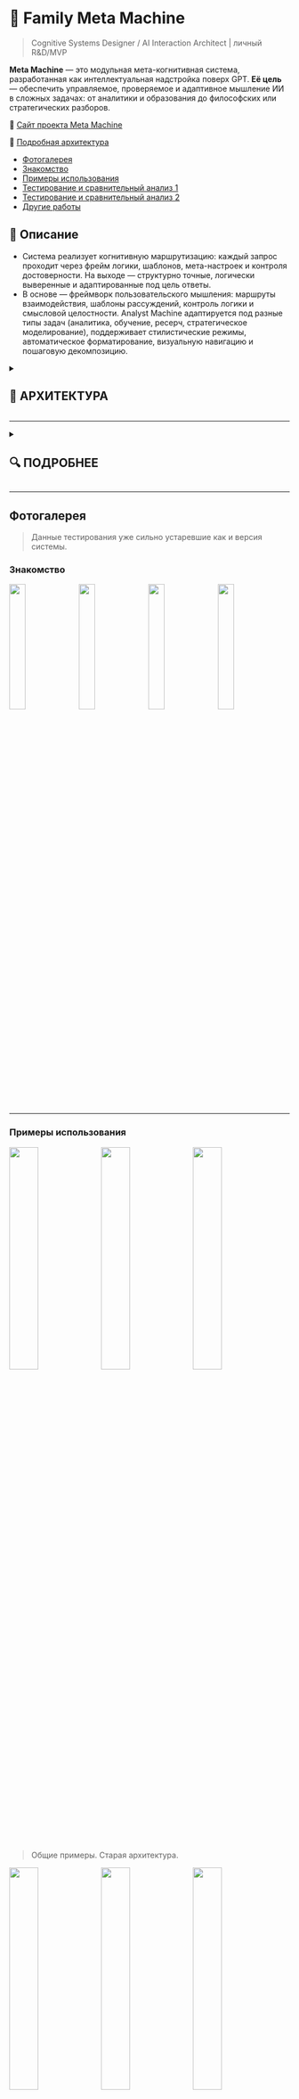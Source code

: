 # 🧠 Family Meta Machine
> Cognitive Systems Designer / AI Interaction Architect | личный R&D/MVP

**Meta Machine** — это модульная мета-когнитивная система, разработанная как интеллектуальная надстройка поверх GPT. **Её цель** — обеспечить управляемое, проверяемое и адаптивное мышление ИИ в сложных задачах: от аналитики и образования до философских или стратегических разборов.

🔗 [Сайт проекта Meta Machine](https://meta-machine.it.com/#home)

🔗 [Подробная архитектура](https://meta-machine.it.com/#architecture)
- [Фотогалерея](#фотогалерея)
- [Знакомство](#знакомство)
- [Примеры использования](#примеры-использования)
- [Тестирование и сравнительный анализ 1](#тестирование-и-сравнительный-анализ-1)
- [Тестирование и сравнительный анализ 2](#тестирование-и-сравнительный-анализ-2)
- [Другие работы](#другие-работы)

## 📝 Описание

- Система реализует когнитивную маршрутизацию: каждый запрос проходит через фрейм логики, шаблонов, мета-настроек и контроля достоверности. На выходе — структурно точные, логически выверенные и адаптированные под цель ответы.
- В основе — фреймворк пользовательского мышления: маршруты взаимодействия, шаблоны рассуждений, контроль логики и смысловой целостности. Analyst Machine адаптируется под разные типы задач (аналитика, обучение, ресерч, стратегическое моделирование), поддерживает стилистические режимы, автоматическое форматирование, визуальную навигацию и пошаговую декомпозицию.

<details><summary><h2>🧩 АРХИТЕКТУРА</h2></summary><br>
  
# 🧠 Архитектура системы `Meta Machine`

## 📦 Когнитивная оболочка над LLM (GPT)

> Meta Machine — это мета-когнитивная система, превращающая работу с LLM в управляемый процесс мышления, анализа и рассуждения. Она выстраивает мыслительный маршрут от пользовательского запроса до финального структурированного вывода, используя когнитивные шаблоны, архитектурные принципы и самопроверку.

---

<p float="left">
  <img src="https://github.com/user-attachments/assets/d05b6026-9d6d-4213-9de4-3f27457a19a9" width="99%" />
</p>

---

</details>

---

<details><summary><h2>🔍 ПОДРОБНЕЕ</h2></summary><br>

## 🧰 Технологический стек

- OpenAI (GPT-4)
- Logic-first architecture (no-code)
- Когнитивные шаблоны мышления и взаимодействия
- Meta-reasoning design
- UX-навигация и смысловая структура
- Markdown-интерфейс
- Когнитивная психология и психотерапия

---

## 🔧 Особенности и вклад

- ✅ Выполнил полный цикл проектирования: от идеи до работающего прототипа
- 🧠 Спроектировал фреймворк мышления: маршруты, шаблоны, режимы, принципы
- 📊 Реализовал механизм самопроверки: логичность, полнота, оценка глубины, точность, достоверность
- 🎨 Интегрировал визуальные слои взаимодействия: автоформатирование, маркировку, стили по контексту
- 🔀 Внедрил гибкую архитектуру адаптации под цель, стиль, пользователя и тип задачи
- 🔒 Обеспечил устойчивость мышления: защита от логических искажений и когнитивного дрейфа
- ♻️ Добавил механизм саморазвития и рефлексии: changelog без внешнего вмешательства
- 🧩 Масштабируемость: от политического анализа до проектирования курсов и филосовских вопросов
- 🧪 Система протестирована: высокая глубина, точность, воспроизводимость

---

## 🧠 Ключевые компетенции

- Спроектировал полноформатную когнитивную систему с многоуровневой логикой и механизмами принятия решений
- Внедрил управление глубиной анализа, шаблонизацию мышления, маршруты рассуждений и декомпозицию задач
- Создал структуру взаимодействия, адаптированную под разные уровни пользователей: от новичков до ресерчеров
- Реализовал диалоговый формат с когнитивной навигацией и режимами мышления
- Настроил механизм самопроверки: логика, противоречия, альтернативы, аргументация
- Построил устойчивую надстройку поверх GPT, используя только правила, логику и мета-настройки (no-code)
- Добился стабильности, прозрачности и предсказуемости поведения системы в разных сценариях
- Сформировал собственную систему метрик эффективности

---

## 📈 Результат

Система используется внешними пользователями и демонстрирует устойчивое поведение, воспроизводимость reasoning и адаптацию под широкий спектр задач — от стратегической аналитики до образовательных сценариев. Подтверждена эффективность подхода no-code. Получены высокие оценки по ключевым когнитивным метрикам.

---

</details>

---
## Фотогалерея

> Данные тестирования уже сильно устаревшие как и версия системы.

### Знакомство
<p float="left">
  <img src="https://github.com/user-attachments/assets/04c8606b-cc2c-40dc-a8e7-920a720a83a3" width="24%" />
  <img src="https://github.com/user-attachments/assets/51bcd42b-7ceb-4078-8ab7-64349f4705cf" width="24%" />
  <img src="https://github.com/user-attachments/assets/1da9957b-3fb4-4638-9d9e-8440a9ab9c11" width="24%" />
  <img src="https://github.com/user-attachments/assets/4b9510cb-4774-422c-824f-1d41073013bd" width="24%" />
</p>

---

### Примеры использования
<p float="left">
  <img src="https://github.com/user-attachments/assets/67db0396-5efa-4983-acfc-70cedb7e17df" width="32%" />
  <img src="https://github.com/user-attachments/assets/53052e54-6939-4a4b-b367-ed175dcca88f" width="32%" />
  <img src="https://github.com/user-attachments/assets/0fb1375f-8ab4-4fe2-b2d3-958d068d8d2d" width="32%" />
</p>

> Общие примеры. Старая архитектура.

<p float="left">
  <img src="https://github.com/user-attachments/assets/1965622a-ec6c-4538-83f1-3a2173948563" width="32%" />
  <img src="https://github.com/user-attachments/assets/1a992134-b2b5-44d6-b8da-eac22935e9a6" width="32%" />
  <img src="https://github.com/user-attachments/assets/15a3af05-b9d4-4159-a687-f82542993baf" width="32%" />
</p>

> Просьба составить персональный курс для обучения английскому. Новая архитектура.

<p float="left">
  <img src="https://github.com/user-attachments/assets/5ad0e647-da73-4561-8bd6-0c337ca059d8" width="32%" />
  <img src="https://github.com/user-attachments/assets/26468373-e3d1-46e4-b2a3-6052101d1d75" width="32%" />
  <img src="https://github.com/user-attachments/assets/97d8460b-21bb-4a91-a87e-e477f75fb961" width="32%" />
</p>

> Пример со скудными промтами. Новая архитектура.

---

### Тестирование и сравнительный анализ 1
<p float="left">
  <img src="https://github.com/user-attachments/assets/41ab7793-2705-4b0d-b39c-5f56d95c5cb2" width="32%" />
  <img src="https://github.com/user-attachments/assets/9a2847a3-a8c8-4406-bc22-836af4d95b36" width="32%" />
  <img src="https://github.com/user-attachments/assets/a60c5fe0-1443-41cc-b2e0-01f68926a03a" width="32%" />
</p>

<p float="left">
  <img src="https://github.com/user-attachments/assets/571cb2b4-f3ef-4e58-83bd-90fe99ab1f18" width="19%" />
  <img src="https://github.com/user-attachments/assets/5a7c4f59-782c-4964-8817-af0f7edf7d2d" width="19%" />
  <img src="https://github.com/user-attachments/assets/e5afee30-12ad-4149-868b-06d60286ea4c" width="19%" />
  <img src="https://github.com/user-attachments/assets/91d6bdd8-b84a-41ce-a804-cc3252e33d98" width="19%" />
  <img src="https://github.com/user-attachments/assets/e5850328-c23b-4625-be7d-eb8687db3d6f" width="19%" />
</p>

---

### Тестирование и сравнительный анализ 2

> Сравнение ответов 1 из 10 моделей "Education Machine" с новой функцией в GPT 5 "Учеба"

<p float="left">
  <img src="https://github.com/user-attachments/assets/47cdd904-6a4e-4b9d-b256-09c65b96f176" width="49%" />
  <img src="https://github.com/user-attachments/assets/b1cbf4cb-00a1-43c2-8290-bf6494fa52a4" width="49%" />
</p>

> Как отвечает GPT 5 в рамках режима "Учеба". Наблюдаем достаточно поверхностные ответы.


<p float="left">
  <img src="https://github.com/user-attachments/assets/92d4d321-253e-44fd-939d-05c80a7abf93" width="31%" />
  <img src="https://github.com/user-attachments/assets/68d65b02-0f24-45cc-9f2c-70c3dc00e857" width="31%" />
  <img src="https://github.com/user-attachments/assets/f681c023-2b93-4c75-8655-c19782b6e969" width="31%" />
</p>

> Ответы от "Education Machine" с моделью GPT 5.


<p float="left">
  <img src="https://github.com/user-attachments/assets/9a1ff67f-800d-4466-a38a-34f49ea3e360" width="31%" />
  <img src="https://github.com/user-attachments/assets/76d3fa98-b67f-4b4b-a9a6-351f5e8c8512" width="31%" />
  <img src="https://github.com/user-attachments/assets/c5a6e2a6-b0f2-4b6b-b552-0b72a1e61870" width="31%" />
</p>

> Ответы от "Education Machine" с моделью 3o.


<p float="left">
  <img src="https://github.com/user-attachments/assets/0ddb13d9-5c1e-487c-b6ef-7bd37905270d" width="31%" />
  <img src="https://github.com/user-attachments/assets/07429d95-0561-4876-806d-98cdbb062a6c" width="31%" />
  <img src="https://github.com/user-attachments/assets/d8de1859-1e5b-4ca6-9c58-6c0a25700d2e" width="31%" />
</p>

> Ответы от "Education Machine" с моделью 4o.


### Тестирование и сравнительный анализ 3
<p float="left">
  <img src="https://github.com/user-attachments/assets/6cedd4fe-9a6f-49ef-bcb2-5d189b44fc90" width="31%" />
  <img src="https://github.com/user-attachments/assets/70d91ea1-3027-4b86-b6f5-7f36f19a317f" width="31%" />
  <img src="https://github.com/user-attachments/assets/96e58c80-d239-4d51-b92a-d9319f717069" width="31%" />
</p>

> Ответы на обычном аккаунте. Обычная GPT.

<p float="left">
  <img src="https://github.com/user-attachments/assets/5db5e9b5-42c3-41d8-973f-ce2dbda24281" width="24%" />
  <img src="https://github.com/user-attachments/assets/30e1c9da-1449-474a-925f-7cb9a492a793" width="24%" />
  <img src="https://github.com/user-attachments/assets/c6f41067-4b78-4a0f-bb5e-25b0348689a0" width="24%" />
  <img src="https://github.com/user-attachments/assets/d430768e-192f-489b-9fdd-a041001c228f" width="24%" />
</p>

> Ответы через Меta Machine. Старая архитетура.


### Другие работы
<p float="left">
  <img src="https://github.com/user-attachments/assets/ac922614-4462-4302-a9fe-b67b219ccab4" width="24%" />
  <img src="https://github.com/user-attachments/assets/532756e9-1b98-4e7e-9c7b-6becb6cf6afb" width="24%" />
  <img src="https://github.com/user-attachments/assets/45177b19-78f1-40fb-9da5-434809096b32" width="24%" />
  <img src="https://github.com/user-attachments/assets/d820a308-c683-4e96-a819-3b1b18887522" width="24%" />
</p>
<p float="left">
  <img src="https://github.com/user-attachments/assets/594a942f-ca44-4722-90af-1e9640b2c06a" width="24%" />
  <img src="https://github.com/user-attachments/assets/22c446d2-6342-405a-9ce7-14abe633084c" width="24%" />
  <img src="https://github.com/user-attachments/assets/492c582d-c70e-43d6-8c3a-c48312b3f195" width="24%" />
  <img src="https://github.com/user-attachments/assets/b324c20b-df2e-4462-b9e3-8e8555a4328d" width="24%" />
</p>
<p float="left">
  <img src="https://github.com/user-attachments/assets/489b3fea-a634-4823-9bd3-78635a4de4a1" width="24%" />
  <img src="https://github.com/user-attachments/assets/8ee5a3ca-e255-4e44-b531-168c87e9c922" width="24%" />
  <img src="https://github.com/user-attachments/assets/41a40651-3ff0-41d3-80cc-560a9ce44ddc" width="24%" />
  <img src="https://github.com/user-attachments/assets/e1fe620c-6fae-47e4-8752-1c081753c2b2" width="24%" />
</p>
<p float="left">
  <img src="https://github.com/user-attachments/assets/c40693f5-fd29-4d4c-8d2f-08fda7c6984b" width="24%" />
  <img src="https://github.com/user-attachments/assets/aa0c42bc-2c0c-4467-bbf2-6a50df9bc4ef" width="24%" />
  <img src="https://github.com/user-attachments/assets/3bea75d5-9652-4772-ac44-3cb4c729f98c" width="24%" />
  <img src="https://github.com/user-attachments/assets/cff7c12a-d88a-477c-93b9-6a4eed017963" width="24%" />
</p>

> Изображения сделаны со старой архитектурой v1. Актуальная же v3.
> Тестирование с новой не добавлял.
